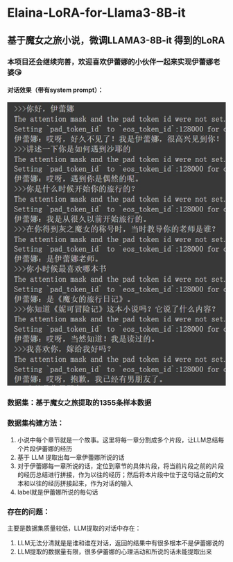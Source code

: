 # Elaina-LoRA-for-Llama3-8B-it
## 基于魔女之旅小说，微调LLAMA3-8B-it 得到的LoRA

### 本项目还会继续完善，欢迎喜欢伊蕾娜的小伙伴一起来实现伊蕾娜老婆😘

#### 对话效果（带有system prompt）：
![img](pic.jpg)

### 数据集：基于魔女之旅提取的1355条样本数据
### 数据集构建方法：
1. 小说中每个章节就是一个故事。这里将每一章分割成多个片段，让LLM总结每个片段伊蕾娜的经历
2. 基于 LLM 提取出每一章伊蕾娜所说的话
3. 对于伊蕾娜每一章所说的话，定位到章节的具体片段，将当前片段之前的片段的经历总结进行拼接，作为以往的经历；然后将本片段中位于这句话之前的文本和以往的经历拼接起来，作为对话的输入
4. label就是伊蕾娜所说的每句话

### 存在的问题：
主要是数据集质量较低，LLM提取的对话中存在：
1. LLM无法分清就是是谁和谁在对话，返回的结果中有很多根本不是伊蕾娜说的
2. LLM提取的数据量有限，很多伊蕾娜的心理活动和所说的话未能提取出来


